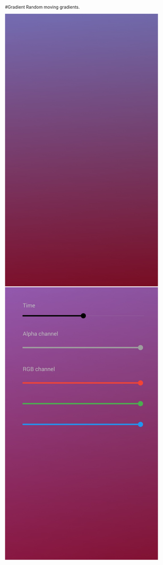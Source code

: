 #Gradient
Random moving gradients.

![First fragment](https://github.com/dorinbotan/Gradient/blob/master/S61205-220953.jpg)
![Second fragment](https://github.com/dorinbotan/Gradient/blob/master/S61205-220955.jpg)